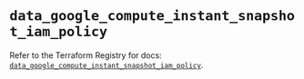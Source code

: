 # `data_google_compute_instant_snapshot_iam_policy`

Refer to the Terraform Registry for docs: [`data_google_compute_instant_snapshot_iam_policy`](https://registry.terraform.io/providers/hashicorp/google/6.46.0/docs/data-sources/compute_instant_snapshot_iam_policy).
